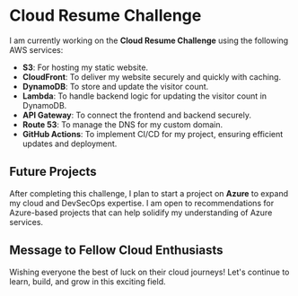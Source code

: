 
# Cloud Resume Challenge

I am currently working on the **Cloud Resume Challenge** using the following AWS services:

- **S3**: For hosting my static website.
- **CloudFront**: To deliver my website securely and quickly with caching.
- **DynamoDB**: To store and update the visitor count.
- **Lambda**: To handle backend logic for updating the visitor count in DynamoDB.
- **API Gateway**: To connect the frontend and backend securely.
- **Route 53**: To manage the DNS for my custom domain.
- **GitHub Actions**: To implement CI/CD for my project, ensuring efficient updates and deployment.

## Future Projects

After completing this challenge, I plan to start a project on **Azure** to expand my cloud and DevSecOps expertise. I am open to recommendations for Azure-based projects that can help solidify my understanding of Azure services.

## Message to Fellow Cloud Enthusiasts

Wishing everyone the best of luck on their cloud journeys! Let's continue to learn, build, and grow in this exciting field.